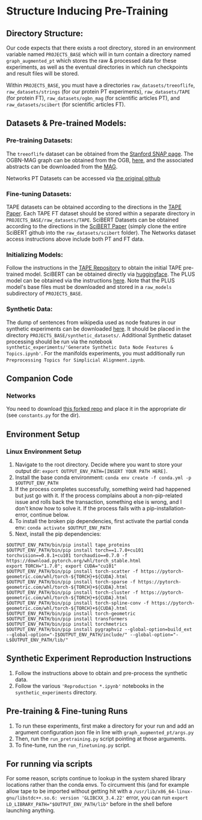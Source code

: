 # Structure Inducing Pre-Training

## Directory Structure:
Our code expects that there exists a root directory, stored in an environment variable named `PROJECTS_BASE`
which will in turn contain a directory named `graph_augmented_pt` which stores the raw & processed data for
these experiments, as well as the eventual directories in which run checkpoints and result files will be
stored.

Within `PROJECTS_BASE`, you must have a directories `raw_datasets/treeoflife`, `raw_datasets/strings` (for our
protein PT experiments), `raw_datasets/TAPE` (for protein FT), `raw_datasets/ogbn_mag` (for scientific
articles PT), and `raw_datasets/scibert` (for scientific articles FT).

## Datasets & Pre-trained Models:
### Pre-training Datasets:
The `treeoflife` dataset can be obtained from the [Stanford SNAP
page](https://snap.stanford.edu/tree-of-life/data.html). The OGBN-MAG graph can be obtained from the OGB,
[here](https://ogb.stanford.edu/docs/nodeprop/#ogbn-mag), and the associated abstracts can be downloaded from
the [MAG](https://www.microsoft.com/en-us/research/project/open-academic-graph/).

Networks PT Datasets can be accessed via [the original github](https://github.com/snap-stanford/pretrain-gnns)

### Fine-tuning Datasets:
TAPE datasets can be obtained according to the directions in the
[TAPE Paper](https://proceedings.neurips.cc/paper/2019/file/37f65c068b7723cd7809ee2d31d7861c-Paper.pdf). Each
TAPE FT dataset should be stored within a separate directory in `PROJECTS_BASE/raw_datasets/TAPE`.
SciBERT Datasets can be obtained according to the directions in the
[SciBERT Paper](https://www.aclweb.org/anthology/D19-1371.pdf) (simply clone the entire SciBERT github into the `raw_datasets/scibert` folder).
The Networks dataset access instructions above include both PT and FT data.

### Initializing Models:
Follow the instructions in the [TAPE Repository](https://github.com/songlab-cal/tape) to obtain the initial
TAPE pre-trained model. SciBERT can be obtained directly via
[huggingface](https://huggingface.co/allenai/scibert_scivocab_uncased). The PLUS model can be obtained via the
instructions [here](https://github.com/mswzeus/PLUS/). Note that the PLUS model's base files must be
downloaded and stored in a `raw_models` subdirectory of `PROJECTS_BASE`.

### Synthetic Data:
The dump of sentences from wikipedia used as node features in our synthetic experiments can be downloaded
[here](https://www.kaggle.com/mikeortman/wikipedia-sentences?select=wikisent2.txt). It should be placed in the
directory `PROJECTS_BASE/synthetic_datasets/`. Additional Synthetic dataset processing should be run via the
notebook `synthetic_experiments/'Generate Synthetic Data Node Features & Topics.ipynb'`. 
For the manifolds experiments, you must additionally run `Preprocessing Topics for Simplicial
Alignment.ipynb`.

## Companion Code
### Networks
You need to download [this forked repo](https://anonymous.4open.science/r/pretrain-gnns-C81E/README.md) and
place it in the appropriate dir (see `constants.py` for the dir).

## Environment Setup
### Linux Environment Setup
  1. Navigate to the root directory. Decide where you want to store your output dir: `export
     OUTPUT_ENV_PATH=[INSERT YOUR PATH HERE]`.
  2. Install the base conda environment: `conda env create -f conda.yml -p $OUTPUT_ENV_PATH`
  3. If the process completes successfully, something weird had happened but just go with it. If the process
     complains about a non-pip-related issue and rolls back the transaction, something else is wrong, and I
     don't know how to solve it. If the process fails with a pip-installation-error, continue below.
  3. To install the broken pip dependencies, first activate the partial conda env: `conda activate
     $OUTPUT_ENV_PATH`
  4. Next, install the pip dependencies:
```
$OUTPUT_ENV_PATH/bin/pip install tape_proteins
$OUTPUT_ENV_PATH/bin/pip install torch==1.7.0+cu101 torchvision==0.8.1+cu101 torchaudio==0.7.0 -f https://download.pytorch.org/whl/torch_stable.html
export TORCH="1.7.0"; export CUDA="cu101"
$OUTPUT_ENV_PATH/bin/pip install torch-scatter -f https://pytorch-geometric.com/whl/torch-${TORCH}+${CUDA}.html
$OUTPUT_ENV_PATH/bin/pip install torch-sparse -f https://pytorch-geometric.com/whl/torch-${TORCH}+${CUDA}.html
$OUTPUT_ENV_PATH/bin/pip install torch-cluster -f https://pytorch-geometric.com/whl/torch-${TORCH}+${CUDA}.html
$OUTPUT_ENV_PATH/bin/pip install torch-spline-conv -f https://pytorch-geometric.com/whl/torch-${TORCH}+${CUDA}.html
$OUTPUT_ENV_PATH/bin/pip install torch-geometric
$OUTPUT_ENV_PATH/bin/pip install transformers
$OUTPUT_ENV_PATH/bin/pip install torchmetrics
$OUTPUT_ENV_PATH/bin/pip install pygraphviz --global-option=build_ext --global-option="-I$OUTPUT_ENV_PATH/include/" --global-option="-L$OUTPUT_ENV_PATH/lib/"
```

## Synthetic Experiment Reproduction Instructions
  1. Follow the instructions above to obtain and pre-process the synthetic data.
  2. Follow the various `'Reproduction *.ipynb'` notebooks in the `synthetic_experiments` directory.
  
## Pre-training & Fine-tuning Runs
  1. To run these experiments, first make a directory for your run and add an argument configuration json file in line with `graph_augmented_pt/args.py`
  2. Then, run the `run_pretraining.py` script pointing at those arguments.
  3. To fine-tune, run the `run_finetuning.py` script.

## For running via scripts
For some reason, scripts continue to lookup in the system shared library locations rather than the conda envs.
To circumvent this (and for example allow tape to be imported without getting hit with a
`/usr/lib/x86_64-linux-gnu/libstdc++.so.6: version 'GLIBCXX_3.4.22'` error, you can run 
`export LD_LIBRARY_PATH="$OUTPUT_ENV_PATH/lib"` before in the shell before launching
anything.

